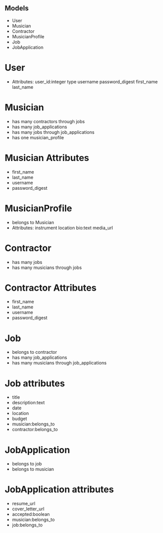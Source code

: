## Models
- User
- Musician
- Contractor
- MusicianProfile
- Job
- JobApplication

# User
- Attributes: user_id:integer type username password_digest first_name last_name 

# Musician
- has many contractors through jobs
- has many job_applications
- has many jobs through job_applications
- has one musician_profile

# Musician Attributes
- first_name
- last_name
- username
- password_digest

# MusicianProfile
- belongs to Musician
- Attributes: instrument location bio:text media_url

# Contractor
- has many jobs
- has many musicians through jobs

# Contractor Attributes
- first_name
- last_name
- username
- password_digest

# Job
- belongs to contractor
- has many job_applications
- has many musicians through job_applications

# Job attributes
- title
- description:text
- date
- location
- budget
- musician:belongs_to
- contractor:belongs_to

# JobApplication
- belongs to job
- belongs to musician

# JobApplication attributes
- resume_url
- cover_letter_url
- accepted:boolean
- musician:belongs_to
- job:belongs_to